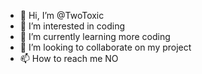 
- 👋 Hi, I’m @TwoToxic
- 👀 I’m interested in coding
- 🌱 I’m currently learning more coding
- 💞️ I’m looking to collaborate on my project
- 📫 How to reach me NO

